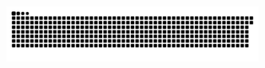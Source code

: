 <picture>
  <source media="(prefers-color-scheme: dark)" srcset="https://raw.githubusercontent.com/MarineHakobyan/MarineHakobyan/084a0d8a729afe909f8094cc68df771894b326f3/github-contribution-grid-snake-dark.svg" />
  <source media="(prefers-color-scheme: light)" srcset="https://raw.githubusercontent.com/MarineHakobyan/MarineHakobyan/084a0d8a729afe909f8094cc68df771894b326f3/github-contribution-grid-snake.svg" />
  <img alt="github-snake" src="https://raw.githubusercontent.com/MarineHakobyan/MarineHakobyan/084a0d8a729afe909f8094cc68df771894b326f3/github-contribution-grid-snake-dark.svg" />
</picture>
